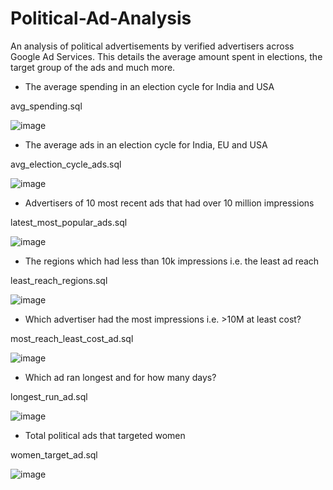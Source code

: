 # Political-Ad-Analysis
An analysis of political advertisements by verified advertisers across Google Ad Services. This details the average amount spent in elections, the target group of the ads and much more.
	
- The average spending in an election cycle for India and USA

avg_spending.sql

![image](https://user-images.githubusercontent.com/100951694/156870422-7c113b79-662f-4aa6-96f8-53d5d0f20cc7.png)

- The average ads in an election cycle for India, EU and USA

avg_election_cycle_ads.sql

![image](https://user-images.githubusercontent.com/100951694/156870656-0506df4a-cbfe-47ac-be59-81e13be5eb93.png)

- Advertisers of 10 most recent ads that had over 10 million impressions

latest_most_popular_ads.sql

![image](https://user-images.githubusercontent.com/100951694/156870756-b9bcb051-972c-4907-839b-2232216bec87.png)

- The regions which had less than 10k impressions i.e. the least ad reach

least_reach_regions.sql

![image](https://user-images.githubusercontent.com/100951694/156870832-235ea96b-2461-4e54-9175-8ca23fff6b49.png)

- Which advertiser had the most impressions i.e. >10M at least cost?

most_reach_least_cost_ad.sql

![image](https://user-images.githubusercontent.com/100951694/156870965-1434865c-5846-4f1e-9dab-f0195b01538d.png)

- Which ad ran longest and for how many days?

longest_run_ad.sql

![image](https://user-images.githubusercontent.com/100951694/156871112-3da990d7-704c-4ed6-80d7-578047865e85.png)

- Total political ads that targeted women

women_target_ad.sql

![image](https://user-images.githubusercontent.com/100951694/156871177-e7fd2c5a-7cde-404e-8835-6e93a201005c.png)
